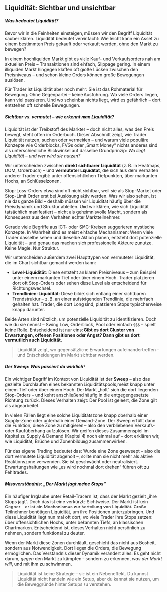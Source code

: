 ## Liquidität: Sichtbar und unsichtbar

##### Was bedeutet Liquidität?

Bevor wir in die Feinheiten einsteigen, müssen wir den Begriff Liquidität sauber klären. Liquidität bedeutet vereinfacht: Wie leicht kann ein Asset zu einem bestimmten Preis gekauft oder verkauft werden, ohne den Markt zu bewegen?

In einem hochliquiden Markt gibt es viele Kauf- und Verkaufsorders nah am aktuellen Preis – Transaktionen sind einfach, Slippage gering. In einem illiquiden Markt hingegen klaffen oft große Lücken zwischen den Preisniveaus – und schon kleine Orders können große Bewegungen auslösen.

Für Trader ist Liquidität aber noch mehr: Sie ist das Rohmaterial für Bewegung. Ohne Gegenpartei – keine Ausführung. Wo viele Orders liegen, kann viel passieren. Und wo scheinbar nichts liegt, wird es gefährlich – dort entstehen oft schnelle Bewegungen.

##### Sichtbar vs. vermutet – wie erkennt man Liquidität?

Liquidität ist der Treibstoff des Marktes – doch nicht alles, was den Preis bewegt, steht offen im Orderbuch. Dieser Abschnitt zeigt, wie Trader Liquidität nutzen, suchen oder vermeiden – und warum viele populäre Konzepte wie Orderblocks, FVGs oder „Smart Money“ nichts anderes sind als unterschiedliche Blickwinkel auf dasselbe Grundprinzip: _Wo liegt Liquidität – und wer wird sie nutzen?_

Wir unterscheiden zwischen **direkt sichtbarer Liquidität** (z. B. in Heatmaps, DOM, Orderbuch) – und **vermuteter Liquidität**, die sich aus dem Verhalten anderer Trader ergibt: unter  offensichtlichen Tiefpunkten, über markanten Hochs, an Schlüsselzonen.

Stop-Loss-Orders etwa sind oft nicht sichtbar, weil sie als Stop-Market oder Stop-Limit Order erst bei Auslösung aktiv werden. Was wir also sehen, ist nie das ganze Bild – deshalb müssen wir Liquidität häufig über die Preisdynamik und Struktur ableiten. Und wir klären, wie sich Liquidität tatsächlich manifestiert – nicht als geheimnisvolle Macht, sondern als Konsequenz aus dem Verhalten echter Marktteilnehmer.

Gerade viele Begriffe aus ICT- oder SMC-Kreisen suggerieren mystische Konzepte. In Wahrheit sind es meist einfache Mechanismen: Wenn viele Trader dasselbe sehen und dieselbe Aktion planen, entsteht dort potenzielle Liquidität – und genau das machen sich professionelle Akteure zunutze. Keine Magie. Nur Struktur.

Wir unterscheiden außerdem zwei Haupttypen von vermuteter Liquidität, die im Chart sichtbar gemacht werden kann:

- **Level-Liquidität**: Diese entsteht an klaren Preisniveaus – zum Beispiel unter einem markanten Tief oder über einem Hoch. Trader platzieren dort oft Stop-Orders oder sehen diese Level als entscheidend für Richtungswechsel.
- **Trendlinien-Liquidität**: Diese bildet sich entlang einer sichtbaren Trendstruktur – z. B. an einer aufsteigenden Trendlinie, die mehrfach gehalten hat. Trader, die dort Long sind, platzieren Stops typischerweise knapp darunter.

Beide Arten sind nützlich, um potenzielle Liquidität zu identifizieren. Doch wie du sie nennst – Swing Low, Orderblock, Pool oder einfach ```$$$``` – spielt keine Rolle. Entscheidend ist nur eins: **Gibt es dort Cluster von Erwartungen, offenen Positionen oder Angst? Dann gibt es dort vermutlich auch Liquidität.**

> Liquidität zeigt, wo gegensätzliche Erwartungen aufeinandertreffen – und Entscheidungen im Markt sichtbar werden.

##### Der Sweep: Was passiert da wirklich?

Ein wichtiger Begriff im Kontext von Liquidität ist der **Sweep** – also das gezielte Durchlaufen eines bekannten Liquiditätspools,meist knapp unter einem Tief oder über einem Hoch. Der Markt „holt“ sich die dort liegenden Stop-Orders – und kehrt anschließend häufig in die entgegengesetzte Richtung zurück. Dieses Verhalten zeigt: Der Pool ist geleert, die Zone gilt als abgearbeitet.

In vielen Fällen liegt eine solche Liquiditätszone knapp oberhalb einer Supply-Zone oder unterhalb einer Demand-Zone. Der Sweep erfüllt dann die Funktion, diese Zone zu mitigieren – also den verbliebenen Verkaufs- oder Kaufüberhang aufzulösen. Wir greifen dieses Zusammenspiel im Kapitel zu Supply & Demand (Kapitel 4) noch einmal auf – dort erklären wir, wie Liquidität, Brüche und Zonenbildung zusammenwirken.

Für das eigene Trading bedeutet das: Wurde eine Zone gesweept – also die dort vermutete Liquidität abgeholt –, sollte man sie nicht mehr als aktive Reaktionszone verwenden. Sie ist geschwächt oder neutralisiert. Erwartungshaltungen wie „es wird nochmal dort drehen“ führen oft zu Fehltrades.

##### Missverständnis: „Der Markt jagt meine Stops“

Ein häufiger Irrglaube unter Retail-Tradern ist, dass der Markt gezielt „ihre Stops jagt“. Doch das ist eine verkürzte Sichtweise. Der Markt ist kein Gegner – er ist ein Mechanismus zur Verteilung von Liquidität. Große Teilnehmer benötigen Liquidität, um ihre Positionen unterzubringen. Und diese Liquidität liegt nun mal oft dort, wo viele Trader ihre Stops setzen: über offensichtlichen Hochs, unter bekannten Tiefs, an klassischen Chartmarken. Entscheidend ist, dieses Verhalten nicht persönlich zu nehmen, sondern funktional zu deuten.

Wenn der Markt diese Zonen durchläuft, geschieht das nicht aus Bosheit, sondern aus Notwendigkeit. Dort liegen die Orders, die Bewegung ermöglichen. Das Verständnis dieser Dynamik verändert alles: Es geht nicht darum, _gegen_ den Markt zu kämpfen – sondern zu erkennen, _was der Markt will_, und mit ihm zu schwimmen.

> Liquidität ist keine Strategie – sie ist ein Nebeneffekt.
Du kannst Liquidität nicht handeln wie ein Setup, aber du kannst sie nutzen, um die Beweggründe hinter Setups zu verstehen.
